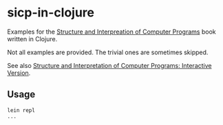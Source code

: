 # sicp-in-clojure

Examples for the 
[Structure and Interpreation of Computer Programs](https://mitpress.mit.edu/sites/default/files/sicp/full-text/book/book.html)
book written in Clojure.

Not all examples are provided. The trivial ones are sometimes skipped.

See also [Structure and Interpretation of Computer Programs: Interactive Version](https://xuanji.appspot.com/isicp/).


## Usage

```
lein repl
...
```

